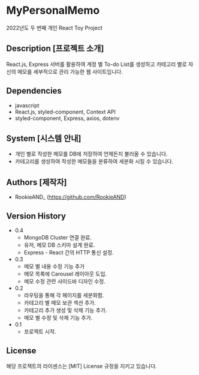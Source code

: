 # MyPersonalMemo

2022년도 두 번째 개인 React Toy Project

## Description [프로젝트 소개]

React.js, Express 서버를 활용하여 계정 별 To-do List를 생성하고
카테고리 별로 자신의 메모를 세부적으로 관리 가능한 웹 사이트입니다.

## Dependencies

-   javascript
-   React.js, styled-component, Context API
-   styled-component, Express, axios, dotenv

## System [시스템 안내]

-   개인 별로 작성한 메모를 DB에 저장하여 언제든지 불러올 수 있습니다.
-   카테고리를 생성하여 작성한 메모들을 분류하여 세분화 시킬 수 있습니다.

## Authors [제작자]

-   RookieAND\_ (https://github.com/RookieAND)

## Version History

-   0.4
    -   MongoDB Cluster 연결 완료.
    -   유저, 메모 DB 스키마 설계 완료.
    -   Express - React 간의 HTTP 통신 설정.
-   0.3
    -   메모 별 내용 수정 기능 추가
    -   메모 목록에 Carousel 레이아웃 도입.
    -   메모 수정 관련 사이드바 디자인 수정.
-   0.2
    -   라우팅을 통해 각 페이지를 세분화함.
    -   카테고리 별 메모 보관 섹션 추가.
    -   카테고리 추가 생성 및 삭제 기능 추가.
    -   메모 별 수정 및 삭제 기능 추가.
-   0.1
    -   프로젝트 시작.

## License

해당 프로젝트의 라이센스는 [MIT] License 규정을 지키고 있습니다.
